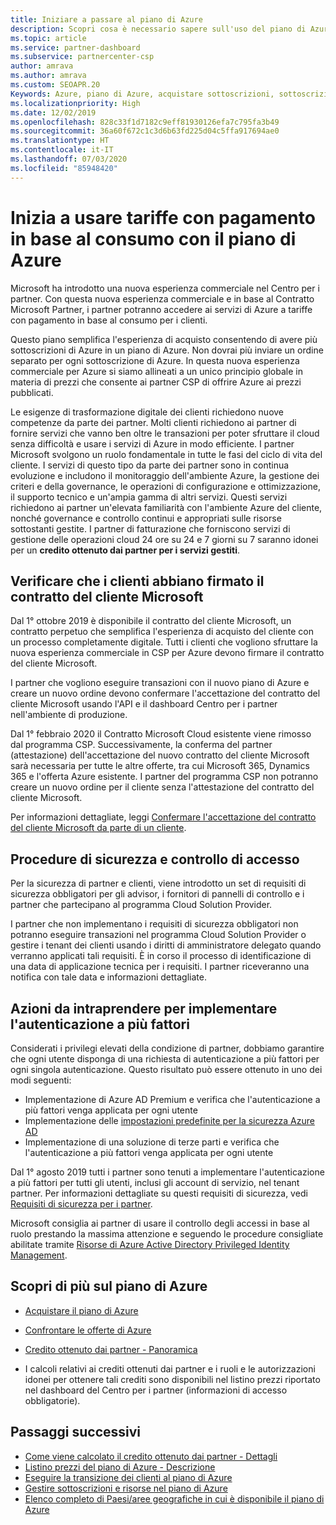 ```yaml
---
title: Iniziare a passare al piano di Azure
description: Scopri cosa è necessario sapere sull'uso del piano di Azure con pagamento in base al consumo, incluse le operazioni preliminari, le precauzioni di sicurezza e le procedure per iniziare.
ms.topic: article
ms.service: partner-dashboard
ms.subservice: partnercenter-csp
author: amrava
ms.author: amrava
ms.custom: SEOAPR.20
Keywords: Azure, piano di Azure, acquistare sottoscrizioni, sottoscrizioni
ms.localizationpriority: High
ms.date: 12/02/2019
ms.openlocfilehash: 828c33f1d7182c9eff81930126efa7c795fa3b49
ms.sourcegitcommit: 36a60f672c1c3d6b63fd225d04c5ffa917694ae0
ms.translationtype: HT
ms.contentlocale: it-IT
ms.lasthandoff: 07/03/2020
ms.locfileid: "85948420"
---
```

# <a name="begin-using-pay-as-you-go-rates-with-the-azure-plan"></a>Inizia a usare tariffe con pagamento in base al consumo con il piano di Azure

Microsoft ha introdotto una nuova esperienza commerciale nel Centro per i partner.  Con questa nuova esperienza commerciale e in base al Contratto Microsoft Partner, i partner potranno accedere ai servizi di Azure a tariffe con pagamento in base al consumo per i clienti.

Questo piano semplifica l'esperienza di acquisto consentendo di avere più sottoscrizioni di Azure in un piano di Azure. Non dovrai più inviare un ordine separato per ogni sottoscrizione di Azure. In questa nuova esperienza commerciale per Azure si siamo allineati a un unico principio globale in materia di prezzi che consente ai partner CSP di offrire Azure ai prezzi pubblicati.

Le esigenze di trasformazione digitale dei clienti richiedono nuove competenze da parte dei partner. Molti clienti richiedono ai partner di fornire servizi che vanno ben oltre le transazioni per poter sfruttare il cloud senza difficoltà e usare i servizi di Azure in modo efficiente. I partner Microsoft svolgono un ruolo fondamentale in tutte le fasi del ciclo di vita del cliente. I servizi di questo tipo da parte dei partner sono in continua evoluzione e includono il monitoraggio dell'ambiente Azure, la gestione dei criteri e della governance, le operazioni di configurazione e ottimizzazione, il supporto tecnico e un'ampia gamma di altri servizi. Questi servizi richiedono ai partner un'elevata familiarità con l'ambiente Azure del cliente, nonché governance e controllo continui e appropriati sulle risorse sottostanti gestite. I partner di fatturazione che forniscono servizi di gestione delle operazioni cloud 24 ore su 24 e 7 giorni su 7 saranno idonei per un **credito ottenuto dai partner per i servizi gestiti**.

## <a name="make-sure-your-customers-have-signed-the-microsoft-customer-agreement"></a>Verificare che i clienti abbiano firmato il contratto del cliente Microsoft

Dal 1° ottobre 2019 è disponibile il contratto del cliente Microsoft, un contratto perpetuo che semplifica l'esperienza di acquisto del cliente con un processo completamente digitale. Tutti i clienti che vogliono sfruttare la nuova esperienza commerciale in CSP per Azure devono firmare il contratto del cliente Microsoft.

I partner che vogliono eseguire transazioni con il nuovo piano di Azure e creare un nuovo ordine devono confermare l'accettazione del contratto del cliente Microsoft usando l'API e il dashboard Centro per i partner nell'ambiente di produzione.

Dal 1° febbraio 2020 il Contratto Microsoft Cloud esistente viene rimosso dal programma CSP. Successivamente, la conferma del partner (attestazione) dell'accettazione del nuovo contratto del cliente Microsoft sarà necessaria per tutte le altre offerte, tra cui Microsoft 365, Dynamics 365 e l'offerta Azure esistente. I partner del programma CSP non potranno creare un nuovo ordine per il cliente senza l'attestazione del contratto del cliente Microsoft.

Per informazioni dettagliate, leggi [Confermare l'accettazione del contratto del cliente Microsoft da parte di un cliente](confirm-customer-agreement.md).

## <a name="security-and-access-control-practices"></a>Procedure di sicurezza e controllo di accesso

Per la sicurezza di partner e clienti, viene introdotto un set di requisiti di sicurezza obbligatori per gli advisor, i fornitori di pannelli di controllo e i partner che partecipano al programma Cloud Solution Provider.

I partner che non implementano i requisiti di sicurezza obbligatori non potranno eseguire transazioni nel programma Cloud Solution Provider o gestire i tenant dei clienti usando i diritti di amministratore delegato quando verranno applicati tali requisiti. È in corso il processo di identificazione di una data di applicazione tecnica per i requisiti. I partner riceveranno una notifica con tale data e informazioni dettagliate.

## <a name="actions-to-take-to-implement-mfa"></a>Azioni da intraprendere per implementare l'autenticazione a più fattori

Considerati i privilegi elevati della condizione di partner, dobbiamo garantire che ogni utente disponga di una richiesta di autenticazione a più fattori per ogni singola autenticazione. Questo risultato può essere ottenuto in uno dei modi seguenti:

- Implementazione di Azure AD Premium e verifica che l'autenticazione a più fattori venga applicata per ogni utente
- Implementazione delle [impostazioni predefinite per la sicurezza Azure AD](https://docs.microsoft.com/azure/active-directory/conditional-access/concept-conditional-access-security-defaults)
- Implementazione di una soluzione di terze parti e verifica che l'autenticazione a più fattori venga applicata per ogni utente

Dal 1° agosto 2019 tutti i partner sono tenuti a implementare l'autenticazione a più fattori per tutti gli utenti, inclusi gli account di servizio, nel tenant partner. Per informazioni dettagliate su questi requisiti di sicurezza, vedi [Requisiti di sicurezza per i partner](https://docs.microsoft.com/partner-center/partner-security-requirements).

Microsoft consiglia ai partner di usare il controllo degli accessi in base al ruolo prestando la massima attenzione e seguendo le procedure consigliate abilitate tramite [Risorse di Azure Active Directory Privileged Identity Management](https://docs.microsoft.com/azure/active-directory/privileged-identity-management/pim-configure).

## <a name="read-more-about-the-azure-plan"></a>Scopri di più sul piano di Azure

- [Acquistare il piano di Azure](purchase-azure-plan.md)

- [Confrontare le offerte di Azure](compare-azure-offers.md)

- [Credito ottenuto dai partner - Panoramica](partner-earned-credit.md)

- I calcoli relativi ai crediti ottenuti dai partner e i ruoli e le autorizzazioni idonei per ottenere tali crediti sono disponibili nel listino prezzi riportato nel dashboard del Centro per i partner (informazioni di accesso obbligatorie).

## <a name="next-steps"></a>Passaggi successivi 

- [Come viene calcolato il credito ottenuto dai partner - Dettagli](partner-earned-credit-explanation.md)
- [Listino prezzi del piano di Azure - Descrizione](azure-plan-price-list.md)
- [Eseguire la transizione dei clienti al piano di Azure](azure-plan-transition.md)
- [Gestire sottoscrizioni e risorse nel piano di Azure](azure-plan-manage.md)
- [Elenco completo di Paesi/aree geografiche in cui è disponibile il piano di Azure](https://query.prod.cms.rt.microsoft.com/cms/api/am/binary/RE3QN0x)
